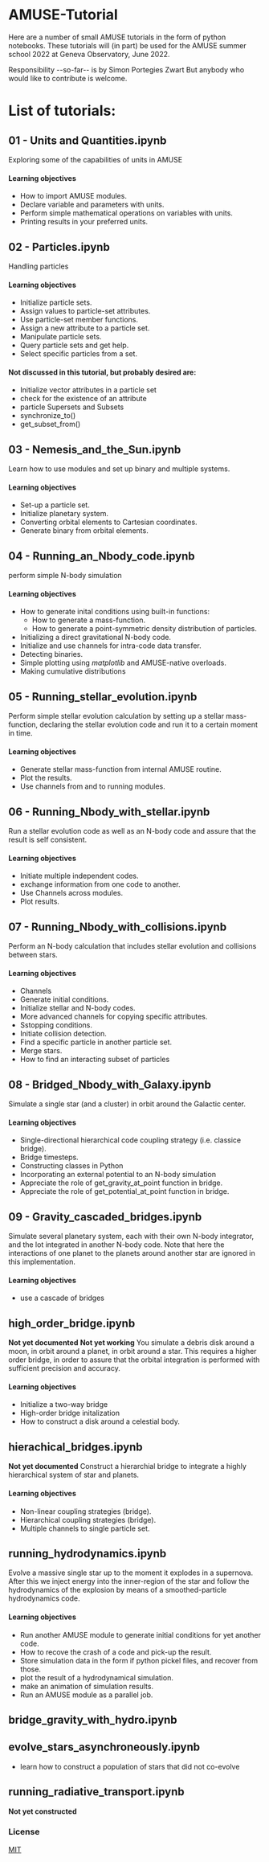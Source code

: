 # AMUSE-Tutorial

Here are a number of small AMUSE tutorials in the form of python
notebooks. These tutorials will (in part) be used for the AMUSE
summer school 2022 at Geneva Observatory, June 2022.

Responsibility --so-far-- is by Simon Portegies Zwart
But anybody who would like to contribute is welcome.

# List of tutorials:

## 01 - Units and Quantities.ipynb
Exploring some of the capabilities of units in AMUSE

#### Learning objectives
 * How to import AMUSE modules.
 * Declare variable and parameters with units.
 * Perform simple mathematical operations on variables with units.
 * Printing results in your preferred units.
 
## 02 - Particles.ipynb
Handling particles

#### Learning objectives
 * Initialize particle sets.
 * Assign values to particle-set attributes.
 * Use particle-set member functions.
 * Assign a new attribute to a particle set.
 * Manipulate particle sets.
 * Query particle sets and get help.
 * Select specific particles from a set.

#### Not discussed in this tutorial, but probably desired are:
 * Initialize vector attributes in a particle set
 * check for the existence of an attribute
 * particle Supersets and Subsets
 * synchronize_to()
 * get_subset_from()

## 03 - Nemesis_and_the_Sun.ipynb
Learn how to use modules and set up binary and multiple systems.

#### Learning objectives
 * Set-up a particle set.
 * Initialize planetary system.
 * Converting orbital elements to Cartesian coordinates.
 * Generate binary from orbital elements.

## 04 - Running_an_Nbody_code.ipynb   
perform simple N-body simulation

#### Learning objectives
 * How to generate inital conditions using built-in functions:
   * How to generate a mass-function.
   * How to generate a point-symmetric density distribution of particles.
 * Initializing a direct gravitational N-body code.
 * Initialize and use channels for intra-code data transfer.
 * Detecting binaries.
 * Simple plotting using *matplotlib* and AMUSE-native overloads.
 * Making cumulative distributions

## 05 - Running_stellar_evolution.ipynb  
Perform simple stellar evolution calculation by setting up a stellar
mass-function, declaring the stellar evolution code and run it to a
certain moment in time.

#### Learning objectives
 * Generate stellar mass-function from internal AMUSE routine.
 * Plot the results.
 * Use channels from and to running modules.

## 06 - Running_Nbody_with_stellar.ipynb  
Run a stellar evolution code as well as an N-body code and assure that
the result is self consistent.

#### Learning objectives
 * Initiate multiple independent codes.
 * exchange information from one code to another.
 * Use Channels across modules.
 * Plot results.

## 07 - Running_Nbody_with_collisions.ipynb
Perform an N-body calculation that includes stellar evolution and
collisions between stars.

#### Learning objectives
 * Channels
 * Generate initial conditions.
 * Initialize stellar and N-body codes.
 * More advanced channels for copying specific attributes.
 * Sstopping conditions.
 * Initiate collision detection.
 * Find a specific particle in another particle set.
 * Merge stars.
 * How to find an interacting subset of particles

## 08 - Bridged_Nbody_with_Galaxy.ipynb   
Simulate a single star (and a cluster) in orbit around the Galactic
center.

#### Learning objectives
 * Single-directional hierarchical code coupling strategy (i.e. classice bridge).
 * Bridge timesteps.
 * Constructing classes in Python
 * Incorporating an external potential to an N-body simulation
 * Appreciate the role of get_gravity_at_point function in bridge.
 * Appreciate the role of get_potential_at_point function in bridge.

## 09 - Gravity_cascaded_bridges.ipynb
Simulate several planetary system, each with their own N-body
integrator, and the lot integrated in another N-body code.  Note that
here the interactions of one planet to the planets around another star
are ignored in this implementation.

#### Learning objectives
 * use a cascade of bridges

## high_order_bridge.ipynb
**Not yet documented**
**Not yet working**
You simulate a debris disk around a moon, in orbit around a planet, in
orbit around a star. This requires a higher order bridge, in order to
assure that the orbital integration is performed with sufficient
precision and accuracy.

#### Learning objectives
 * Initialize a two-way bridge
 * High-order bridge initalization
 * How to construct a disk around a celestial body.

## hierachical_bridges.ipynb
**Not yet documented**
Construct a hierarchial bridge to integrate a highly hierarchical
system of star and planets.

#### Learning objectives
 * Non-linear coupling strategies (bridge).
 * Hierarchical coupling strategies (bridge).
 * Multiple channels to single particle set.

##  running_hydrodynamics.ipynb
Evolve a massive single star up to the moment it explodes in a
supernova. After this we inject energy into the inner-region of the
star and follow the hydrodynamics of the explosion by means of a
smoothed-particle hydrodynamics code. 

#### Learning objectives
 * Run another AMUSE module to generate initial conditions for yet another code.
 * How to recove the crash of a code and pick-up the result.
 * Store simulation data in the form if python pickel files, and recover from those.
 * plot the result of a hydrodynamical simulation.
 * make an animation of simulation results.
 * Run an AMUSE module as a parallel job.

## bridge_gravity_with_hydro.ipynb

## evolve_stars_asynchroneously.ipynb
 * learn how to construct a population of stars that did not co-evolve

## running_radiative_transport.ipynb
**Not yet constructed**


### License
[MIT](http://www.opensource.org/licenses/mit-license.php)

